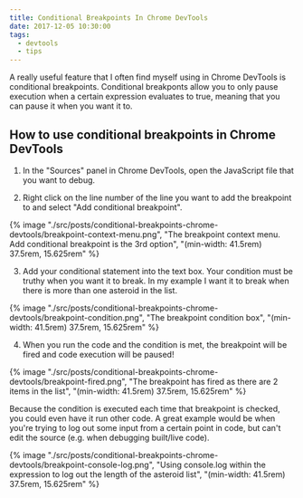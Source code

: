 ```yaml
---
title: Conditional Breakpoints In Chrome DevTools
date: 2017-12-05 10:30:00
tags:
  - devtools
  - tips
---
```


A really useful feature that I often find myself using in Chrome DevTools is conditional breakpoints. Conditional breakponts allow you to only pause execution when a certain expression evaluates to true, meaning that you can pause it when you want it to.

<!-- excerpt -->

## How to use conditional breakpoints in Chrome DevTools

1. In the "Sources" panel in Chrome DevTools, open the JavaScript file that you want to debug.

2. Right click on the line number of the line you want to add the breakpoint to and select "Add conditional breakpoint".

{% image "./src/posts/conditional-breakpoints-chrome-devtools/breakpoint-context-menu.png", "The breakpoint context menu. Add conditional breakpoint is the 3rd option", "(min-width: 41.5rem) 37.5rem, 15.625rem" %}

3. Add your conditional statement into the text box. Your condition must be truthy when you want it to break. In my example I want it to break when there is more than one asteroid in the list.

{% image "./src/posts/conditional-breakpoints-chrome-devtools/breakpoint-condition.png", "The breakpoint condition box", "(min-width: 41.5rem) 37.5rem, 15.625rem" %}

4. When you run the code and the condition is met, the breakpoint will be fired and code execution will be paused!

{% image "./src/posts/conditional-breakpoints-chrome-devtools/breakpoint-fired.png", "The breakpoint has fired as there are 2 items in the list", "(min-width: 41.5rem) 37.5rem, 15.625rem" %}

Because the condition is executed each time that breakpoint is checked, you could even have it run other code. A great example would be when you're trying to log out some input from a certain point in code, but can't edit the source (e.g. when debugging built/live code).

{% image "./src/posts/conditional-breakpoints-chrome-devtools/breakpoint-console-log.png", "Using console.log within the expression to log out the length of the asteroid list", "(min-width: 41.5rem) 37.5rem, 15.625rem" %}
